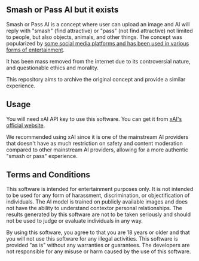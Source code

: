 ## Smash or Pass AI but it exists

Smash or Pass AI is a concept where user can upload an image and AI will reply with "smash" (find attractive) or "pass" (not find attractive) not limited to people, but also objects, animals, and other things. The concept was popularized by [some social media platforms and has been used in various forms of entertainment](https://www.reddit.com/r/NoglaOfficial/comments/1lhj3oc/i_found_an_ai_that_does_smash_or_pass_on_pictures/).

It has been mass removed from the internet due to its controversial nature, and questionable ethics and morality.

This repository aims to archive the original concept and provide a similar experience.

## Usage
You will need xAI API key to use this software. You can get it from [xAI's official website](https://console.x.ai).

We recommended using xAI since it is one of the mainstream AI providers that doesn't have as much restriction on safety and content moderation compared to other mainstream AI providers, allowing for a more authentic "smash or pass" experience.

## Terms and Conditions
This software is intended for entertainment purposes only.
It is not intended to be used for any form of harassment, discrimination, or objectification of individuals. The AI model is trained on publicly available images and does not have the ability to understand contextor personal relationships. The results generated by this software are not to be taken seriously and should not be used to judge or evaluate individuals in any way.

By using this software, you agree to that you are 18 years or older and that you will not use this software for any illegal activities. This software is provided "as is" without any warranties or
guarantees. The developers are not responsible for any misuse or harm caused by the use of this software.
